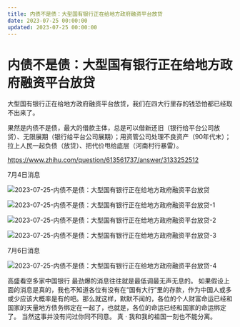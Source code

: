 ```yaml
---
title: 内债不是债：大型国有银行正在给地方政府融资平台放贷
date: 2023-07-25 00:00:00
updated: 2023-07-25 00:00:00
---
```


# 内债不是债：大型国有银行正在给地方政府融资平台放贷

大型国有银行正在给地方政府融资平台放贷，我们在四大行里存的钱恐怕都已经取不出来了。

果然是内债不是债，最大的借款主体，总是可以借新还旧（银行给平台公司放贷）、无限展期（银行给平台公司展期）；用资管公司处理不良资产（90年代末）；拉上人民一起负债（放贷）、把代价甩给底层（河南村行暴雷）。

https://www.zhihu.com/question/613561737/answer/3133252512

7月4日消息

![2023-07-25-内债不是债：大型国有银行正在给地方政府融资平台放贷](assets/2023-07-25-内债不是债：大型国有银行正在给地方政府融资平台放贷.jpeg)

![2023-07-25-内债不是债：大型国有银行正在给地方政府融资平台放贷-1](assets/2023-07-25-内债不是债：大型国有银行正在给地方政府融资平台放贷-1.jpeg)

![2023-07-25-内债不是债：大型国有银行正在给地方政府融资平台放贷-2](assets/2023-07-25-内债不是债：大型国有银行正在给地方政府融资平台放贷-2.jpeg)

![2023-07-25-内债不是债：大型国有银行正在给地方政府融资平台放贷-3](assets/2023-07-25-内债不是债：大型国有银行正在给地方政府融资平台放贷-3.jpeg)

7月6日消息

![2023-07-25-内债不是债：大型国有银行正在给地方政府融资平台放贷-4](assets/2023-07-25-内债不是债：大型国有银行正在给地方政府融资平台放贷-4.jpeg)

高盛看空多家中国银行
最劲爆的消息往往就是最低调最无声无息的。
如果假设上面的消息是真的，我也不知道各位有没有在“国有大行”里的存款，作为中国人或多或少应该大概率是有的吧。那么就这样，默默不闻的，各位的个人财富命运已经和国家的天量地方债务绑定在一起了，也就是，各位的命运已经和国家的命运绑定了。
当然这事并没有问过你同不同意。
真 · 我和我的祖国一刻也不能分离。

